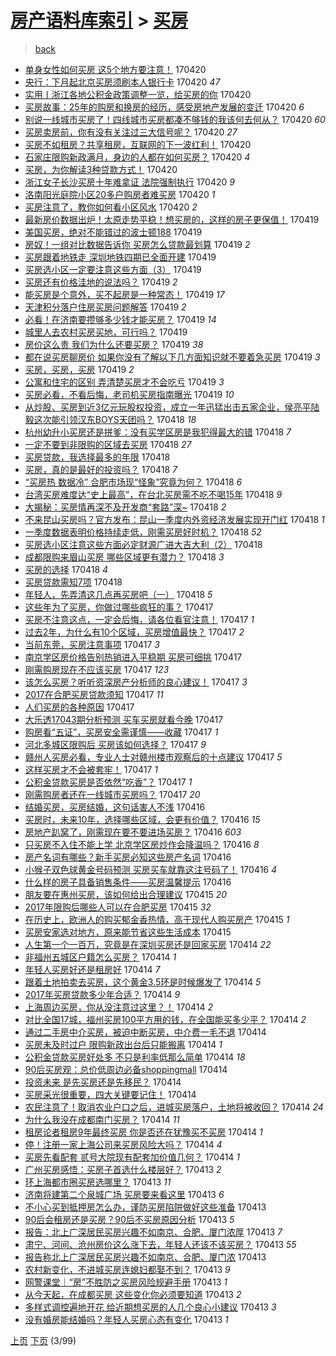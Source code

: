 [房产语料库索引](../../README.md)  > [买房](买房.md)
====
> [back](../README.md)

- [单身女性如何买房 这5个地方要注意！](http://jkwz.applinzi.com/ittc/6958723065704875012.html#%E5%8D%95%E8%BA%AB%E5%A5%B3%E6%80%A7%E5%A6%82%E4%BD%95%E4%B9%B0%E6%88%BF+%E8%BF%995%E4%B8%AA%E5%9C%B0%E6%96%B9%E8%A6%81%E6%B3%A8%E6%84%8F%EF%BC%81) 170420  
- [央行：下月起北京买房须刷本人银行卡](http://jkwz.applinzi.com/ittc/6958706608497492996.html#%E5%A4%AE%E8%A1%8C%EF%BC%9A%E4%B8%8B%E6%9C%88%E8%B5%B7%E5%8C%97%E4%BA%AC%E4%B9%B0%E6%88%BF%E9%A1%BB%E5%88%B7%E6%9C%AC%E4%BA%BA%E9%93%B6%E8%A1%8C%E5%8D%A1) 170420 *47* 
- [实用丨浙江各地公积金政策调整一览，给买房的你](http://jkwz.applinzi.com/ittc/6958693924276274181.html#%E5%AE%9E%E7%94%A8%E4%B8%A8%E6%B5%99%E6%B1%9F%E5%90%84%E5%9C%B0%E5%85%AC%E7%A7%AF%E9%87%91%E6%94%BF%E7%AD%96%E8%B0%83%E6%95%B4%E4%B8%80%E8%A7%88%EF%BC%8C%E7%BB%99%E4%B9%B0%E6%88%BF%E7%9A%84%E4%BD%A0) 170420  
- [买房故事：25年的购房和换房的经历，感受房地产发展的变迁](http://jkwz.applinzi.com/ittc/6958691223794615300.html#%E4%B9%B0%E6%88%BF%E6%95%85%E4%BA%8B%EF%BC%9A25%E5%B9%B4%E7%9A%84%E8%B4%AD%E6%88%BF%E5%92%8C%E6%8D%A2%E6%88%BF%E7%9A%84%E7%BB%8F%E5%8E%86%EF%BC%8C%E6%84%9F%E5%8F%97%E6%88%BF%E5%9C%B0%E4%BA%A7%E5%8F%91%E5%B1%95%E7%9A%84%E5%8F%98%E8%BF%81) 170420 *6* 
- [别说一线城市买房了！四线城市买房都凑不够钱的我该何去何从？](http://jkwz.applinzi.com/ittc/6958691173827871748.html#%E5%88%AB%E8%AF%B4%E4%B8%80%E7%BA%BF%E5%9F%8E%E5%B8%82%E4%B9%B0%E6%88%BF%E4%BA%86%EF%BC%81%E5%9B%9B%E7%BA%BF%E5%9F%8E%E5%B8%82%E4%B9%B0%E6%88%BF%E9%83%BD%E5%87%91%E4%B8%8D%E5%A4%9F%E9%92%B1%E7%9A%84%E6%88%91%E8%AF%A5%E4%BD%95%E5%8E%BB%E4%BD%95%E4%BB%8E%EF%BC%9F) 170420 *60* 
- [买房卖房前，你有没有关注过三大信号呢？](http://jkwz.applinzi.com/ittc/6958678858218865668.html#%E4%B9%B0%E6%88%BF%E5%8D%96%E6%88%BF%E5%89%8D%EF%BC%8C%E4%BD%A0%E6%9C%89%E6%B2%A1%E6%9C%89%E5%85%B3%E6%B3%A8%E8%BF%87%E4%B8%89%E5%A4%A7%E4%BF%A1%E5%8F%B7%E5%91%A2%EF%BC%9F) 170420 *27* 
- [买房不如租房？共享租房，互联网的下一波红利！](http://jkwz.applinzi.com/ittc/6958649442617000964.html#%E4%B9%B0%E6%88%BF%E4%B8%8D%E5%A6%82%E7%A7%9F%E6%88%BF%EF%BC%9F%E5%85%B1%E4%BA%AB%E7%A7%9F%E6%88%BF%EF%BC%8C%E4%BA%92%E8%81%94%E7%BD%91%E7%9A%84%E4%B8%8B%E4%B8%80%E6%B3%A2%E7%BA%A2%E5%88%A9%EF%BC%81) 170420  
- [石家庄限购新政满月，身边的人都在如何买房？](http://jkwz.applinzi.com/ittc/6958565469417112580.html#%E7%9F%B3%E5%AE%B6%E5%BA%84%E9%99%90%E8%B4%AD%E6%96%B0%E6%94%BF%E6%BB%A1%E6%9C%88%EF%BC%8C%E8%BA%AB%E8%BE%B9%E7%9A%84%E4%BA%BA%E9%83%BD%E5%9C%A8%E5%A6%82%E4%BD%95%E4%B9%B0%E6%88%BF%EF%BC%9F) 170420 *4* 
- [买房，为你解读3种贷款方式！](http://jkwz.applinzi.com/ittc/6958560682378265604.html#%E4%B9%B0%E6%88%BF%EF%BC%8C%E4%B8%BA%E4%BD%A0%E8%A7%A3%E8%AF%BB3%E7%A7%8D%E8%B4%B7%E6%AC%BE%E6%96%B9%E5%BC%8F%EF%BC%81) 170420  
- [浙江女子长沙买房十年难拿证 法院强制执行](http://jkwz.applinzi.com/ittc/6958536810237002757.html#%E6%B5%99%E6%B1%9F%E5%A5%B3%E5%AD%90%E9%95%BF%E6%B2%99%E4%B9%B0%E6%88%BF%E5%8D%81%E5%B9%B4%E9%9A%BE%E6%8B%BF%E8%AF%81+%E6%B3%95%E9%99%A2%E5%BC%BA%E5%88%B6%E6%89%A7%E8%A1%8C) 170420 *9* 
- [洛南阳光庭院小区20多户购房者难买房](http://jkwz.applinzi.com/ittc/6958444534680781829.html#%E6%B4%9B%E5%8D%97%E9%98%B3%E5%85%89%E5%BA%AD%E9%99%A2%E5%B0%8F%E5%8C%BA20%E5%A4%9A%E6%88%B7%E8%B4%AD%E6%88%BF%E8%80%85%E9%9A%BE%E4%B9%B0%E6%88%BF) 170420 *1* 
- [买房注意了，教你如何看小区风水](http://jkwz.applinzi.com/ittc/6958394422269051908.html#%E4%B9%B0%E6%88%BF%E6%B3%A8%E6%84%8F%E4%BA%86%EF%BC%8C%E6%95%99%E4%BD%A0%E5%A6%82%E4%BD%95%E7%9C%8B%E5%B0%8F%E5%8C%BA%E9%A3%8E%E6%B0%B4) 170420 *2* 
- [最新房价数据出炉！太原走势平稳！想买房的，这样的房子更保值！](http://jkwz.applinzi.com/ittc/6958363959873766404.html#%E6%9C%80%E6%96%B0%E6%88%BF%E4%BB%B7%E6%95%B0%E6%8D%AE%E5%87%BA%E7%82%89%EF%BC%81%E5%A4%AA%E5%8E%9F%E8%B5%B0%E5%8A%BF%E5%B9%B3%E7%A8%B3%EF%BC%81%E6%83%B3%E4%B9%B0%E6%88%BF%E7%9A%84%EF%BC%8C%E8%BF%99%E6%A0%B7%E7%9A%84%E6%88%BF%E5%AD%90%E6%9B%B4%E4%BF%9D%E5%80%BC%EF%BC%81) 170419  
- [美国买房，绝对不能错过的波士顿188](http://jkwz.applinzi.com/ittc/6958310285667468292.html#%E7%BE%8E%E5%9B%BD%E4%B9%B0%E6%88%BF%EF%BC%8C%E7%BB%9D%E5%AF%B9%E4%B8%8D%E8%83%BD%E9%94%99%E8%BF%87%E7%9A%84%E6%B3%A2%E5%A3%AB%E9%A1%BF188) 170419  
- [房奴！一组对比数据告诉你 买房怎么贷款最划算](http://jkwz.applinzi.com/ittc/6958267294856774660.html#%E6%88%BF%E5%A5%B4%EF%BC%81%E4%B8%80%E7%BB%84%E5%AF%B9%E6%AF%94%E6%95%B0%E6%8D%AE%E5%91%8A%E8%AF%89%E4%BD%A0+%E4%B9%B0%E6%88%BF%E6%80%8E%E4%B9%88%E8%B4%B7%E6%AC%BE%E6%9C%80%E5%88%92%E7%AE%97) 170419 *2* 
- [买房跟着地铁走 深圳地铁四期已全面开建](http://jkwz.applinzi.com/ittc/6958305585220027397.html#%E4%B9%B0%E6%88%BF%E8%B7%9F%E7%9D%80%E5%9C%B0%E9%93%81%E8%B5%B0+%E6%B7%B1%E5%9C%B3%E5%9C%B0%E9%93%81%E5%9B%9B%E6%9C%9F%E5%B7%B2%E5%85%A8%E9%9D%A2%E5%BC%80%E5%BB%BA) 170419  
- [买房选小区一定要注意这些方面（3）](http://jkwz.applinzi.com/ittc/6958299202542109700.html#%E4%B9%B0%E6%88%BF%E9%80%89%E5%B0%8F%E5%8C%BA%E4%B8%80%E5%AE%9A%E8%A6%81%E6%B3%A8%E6%84%8F%E8%BF%99%E4%BA%9B%E6%96%B9%E9%9D%A2%EF%BC%883%EF%BC%89) 170419  
- [买房还有价格洼地的说法吗？](http://jkwz.applinzi.com/ittc/6958272148069172229.html#%E4%B9%B0%E6%88%BF%E8%BF%98%E6%9C%89%E4%BB%B7%E6%A0%BC%E6%B4%BC%E5%9C%B0%E7%9A%84%E8%AF%B4%E6%B3%95%E5%90%97%EF%BC%9F) 170419 *2* 
- [能买房是个意外，买不起房是一种常态！](http://jkwz.applinzi.com/ittc/6958266793469674501.html#%E8%83%BD%E4%B9%B0%E6%88%BF%E6%98%AF%E4%B8%AA%E6%84%8F%E5%A4%96%EF%BC%8C%E4%B9%B0%E4%B8%8D%E8%B5%B7%E6%88%BF%E6%98%AF%E4%B8%80%E7%A7%8D%E5%B8%B8%E6%80%81%EF%BC%81) 170419 *17* 
- [天津积分落户住房买房问题解答](http://jkwz.applinzi.com/ittc/6958264570488554500.html#%E5%A4%A9%E6%B4%A5%E7%A7%AF%E5%88%86%E8%90%BD%E6%88%B7%E4%BD%8F%E6%88%BF%E4%B9%B0%E6%88%BF%E9%97%AE%E9%A2%98%E8%A7%A3%E7%AD%94) 170419 *2* 
- [必看！在济南要攒够多少钱才能买房？](http://jkwz.applinzi.com/ittc/6958263681484850180.html#%E5%BF%85%E7%9C%8B%EF%BC%81%E5%9C%A8%E6%B5%8E%E5%8D%97%E8%A6%81%E6%94%92%E5%A4%9F%E5%A4%9A%E5%B0%91%E9%92%B1%E6%89%8D%E8%83%BD%E4%B9%B0%E6%88%BF%EF%BC%9F) 170419 *14* 
- [城里人去农村买房买地，可行吗？](http://jkwz.applinzi.com/ittc/6958228744635417605.html#%E5%9F%8E%E9%87%8C%E4%BA%BA%E5%8E%BB%E5%86%9C%E6%9D%91%E4%B9%B0%E6%88%BF%E4%B9%B0%E5%9C%B0%EF%BC%8C%E5%8F%AF%E8%A1%8C%E5%90%97%EF%BC%9F) 170419  
- [房价这么贵 我们为什么还要买房？](http://jkwz.applinzi.com/ittc/6958215486213981189.html#%E6%88%BF%E4%BB%B7%E8%BF%99%E4%B9%88%E8%B4%B5+%E6%88%91%E4%BB%AC%E4%B8%BA%E4%BB%80%E4%B9%88%E8%BF%98%E8%A6%81%E4%B9%B0%E6%88%BF%EF%BC%9F) 170419 *38* 
- [都在说买房聊房价 如果你没有了解以下几方面知识就不要着急买房](http://jkwz.applinzi.com/ittc/6958209953927005188.html#%E9%83%BD%E5%9C%A8%E8%AF%B4%E4%B9%B0%E6%88%BF%E8%81%8A%E6%88%BF%E4%BB%B7+%E5%A6%82%E6%9E%9C%E4%BD%A0%E6%B2%A1%E6%9C%89%E4%BA%86%E8%A7%A3%E4%BB%A5%E4%B8%8B%E5%87%A0%E6%96%B9%E9%9D%A2%E7%9F%A5%E8%AF%86%E5%B0%B1%E4%B8%8D%E8%A6%81%E7%9D%80%E6%80%A5%E4%B9%B0%E6%88%BF) 170419 *3* 
- [买房，买房，买房](http://jkwz.applinzi.com/ittc/6958199112976581636.html#%E4%B9%B0%E6%88%BF%EF%BC%8C%E4%B9%B0%E6%88%BF%EF%BC%8C%E4%B9%B0%E6%88%BF) 170419 *2* 
- [公寓和住宅的区别 弄清楚买房才不会吃亏](http://jkwz.applinzi.com/ittc/6958159723898602501.html#%E5%85%AC%E5%AF%93%E5%92%8C%E4%BD%8F%E5%AE%85%E7%9A%84%E5%8C%BA%E5%88%AB+%E5%BC%84%E6%B8%85%E6%A5%9A%E4%B9%B0%E6%88%BF%E6%89%8D%E4%B8%8D%E4%BC%9A%E5%90%83%E4%BA%8F) 170419 *3* 
- [买房必看，不看后悔，老司机买房指南曝光](http://jkwz.applinzi.com/ittc/6957948680366720004.html#%E4%B9%B0%E6%88%BF%E5%BF%85%E7%9C%8B%EF%BC%8C%E4%B8%8D%E7%9C%8B%E5%90%8E%E6%82%94%EF%BC%8C%E8%80%81%E5%8F%B8%E6%9C%BA%E4%B9%B0%E6%88%BF%E6%8C%87%E5%8D%97%E6%9B%9D%E5%85%89) 170419 *10* 
- [从炒股、买房到近3亿元玩股权投资，成立一年迅猛出击五家企业，侯亮平陆毅这次能引领汉东BOYS天团吗？](http://jkwz.applinzi.com/ittc/6958004617337111556.html#%E4%BB%8E%E7%82%92%E8%82%A1%E3%80%81%E4%B9%B0%E6%88%BF%E5%88%B0%E8%BF%913%E4%BA%BF%E5%85%83%E7%8E%A9%E8%82%A1%E6%9D%83%E6%8A%95%E8%B5%84%EF%BC%8C%E6%88%90%E7%AB%8B%E4%B8%80%E5%B9%B4%E8%BF%85%E7%8C%9B%E5%87%BA%E5%87%BB%E4%BA%94%E5%AE%B6%E4%BC%81%E4%B8%9A%EF%BC%8C%E4%BE%AF%E4%BA%AE%E5%B9%B3%E9%99%86%E6%AF%85%E8%BF%99%E6%AC%A1%E8%83%BD%E5%BC%95%E9%A2%86%E6%B1%89%E4%B8%9CBOYS%E5%A4%A9%E5%9B%A2%E5%90%97%EF%BC%9F) 170418 *18* 
- [杭州幼升小买房还是拼爹：没有买学区房是我犯得最大的错](http://jkwz.applinzi.com/ittc/6957984621324141573.html#%E6%9D%AD%E5%B7%9E%E5%B9%BC%E5%8D%87%E5%B0%8F%E4%B9%B0%E6%88%BF%E8%BF%98%E6%98%AF%E6%8B%BC%E7%88%B9%EF%BC%9A%E6%B2%A1%E6%9C%89%E4%B9%B0%E5%AD%A6%E5%8C%BA%E6%88%BF%E6%98%AF%E6%88%91%E7%8A%AF%E5%BE%97%E6%9C%80%E5%A4%A7%E7%9A%84%E9%94%99) 170418 *7* 
- [一定不要到非限购的区域去买房](http://jkwz.applinzi.com/ittc/6957984029432349700.html#%E4%B8%80%E5%AE%9A%E4%B8%8D%E8%A6%81%E5%88%B0%E9%9D%9E%E9%99%90%E8%B4%AD%E7%9A%84%E5%8C%BA%E5%9F%9F%E5%8E%BB%E4%B9%B0%E6%88%BF) 170418 *27* 
- [买房贷款，我选择最多的年限](http://jkwz.applinzi.com/ittc/6957980768801391621.html#%E4%B9%B0%E6%88%BF%E8%B4%B7%E6%AC%BE%EF%BC%8C%E6%88%91%E9%80%89%E6%8B%A9%E6%9C%80%E5%A4%9A%E7%9A%84%E5%B9%B4%E9%99%90) 170418  
- [买房，真的是最好的投资吗？](http://jkwz.applinzi.com/ittc/6957916589402883077.html#%E4%B9%B0%E6%88%BF%EF%BC%8C%E7%9C%9F%E7%9A%84%E6%98%AF%E6%9C%80%E5%A5%BD%E7%9A%84%E6%8A%95%E8%B5%84%E5%90%97%EF%BC%9F) 170418 *7* 
- [“买房热 数据冷” 合肥市场现“怪象”究竟为何？](http://jkwz.applinzi.com/ittc/6957559099192509445.html#%E2%80%9C%E4%B9%B0%E6%88%BF%E7%83%AD+%E6%95%B0%E6%8D%AE%E5%86%B7%E2%80%9D+%E5%90%88%E8%82%A5%E5%B8%82%E5%9C%BA%E7%8E%B0%E2%80%9C%E6%80%AA%E8%B1%A1%E2%80%9D%E7%A9%B6%E7%AB%9F%E4%B8%BA%E4%BD%95%EF%BC%9F) 170418 *6* 
- [台湾买房难度达“史上最高”，在台北买房需不吃不喝15年](http://jkwz.applinzi.com/ittc/6957892090326418437.html#%E5%8F%B0%E6%B9%BE%E4%B9%B0%E6%88%BF%E9%9A%BE%E5%BA%A6%E8%BE%BE%E2%80%9C%E5%8F%B2%E4%B8%8A%E6%9C%80%E9%AB%98%E2%80%9D%EF%BC%8C%E5%9C%A8%E5%8F%B0%E5%8C%97%E4%B9%B0%E6%88%BF%E9%9C%80%E4%B8%8D%E5%90%83%E4%B8%8D%E5%96%9D15%E5%B9%B4) 170418 *9* 
- [大揭秘：买房情再深不及开发商“套路”深~](http://jkwz.applinzi.com/ittc/6957887978721510404.html#%E5%A4%A7%E6%8F%AD%E7%A7%98%EF%BC%9A%E4%B9%B0%E6%88%BF%E6%83%85%E5%86%8D%E6%B7%B1%E4%B8%8D%E5%8F%8A%E5%BC%80%E5%8F%91%E5%95%86%E2%80%9C%E5%A5%97%E8%B7%AF%E2%80%9D%E6%B7%B1%7E) 170418 *2* 
- [不来昆山买房吗？官方发布：昆山一季度内外资经济发展实现开门红](http://jkwz.applinzi.com/ittc/6957883336834941957.html#%E4%B8%8D%E6%9D%A5%E6%98%86%E5%B1%B1%E4%B9%B0%E6%88%BF%E5%90%97%EF%BC%9F%E5%AE%98%E6%96%B9%E5%8F%91%E5%B8%83%EF%BC%9A%E6%98%86%E5%B1%B1%E4%B8%80%E5%AD%A3%E5%BA%A6%E5%86%85%E5%A4%96%E8%B5%84%E7%BB%8F%E6%B5%8E%E5%8F%91%E5%B1%95%E5%AE%9E%E7%8E%B0%E5%BC%80%E9%97%A8%E7%BA%A2) 170418 *1* 
- [一季度数据表明价格持续走低，刚需买房好时机？](http://jkwz.applinzi.com/ittc/6957877549723026437.html#%E4%B8%80%E5%AD%A3%E5%BA%A6%E6%95%B0%E6%8D%AE%E8%A1%A8%E6%98%8E%E4%BB%B7%E6%A0%BC%E6%8C%81%E7%BB%AD%E8%B5%B0%E4%BD%8E%EF%BC%8C%E5%88%9A%E9%9C%80%E4%B9%B0%E6%88%BF%E5%A5%BD%E6%97%B6%E6%9C%BA%EF%BC%9F) 170418 *52* 
- [买房选小区注意这些方面必定财源广进大吉大利（2）](http://jkwz.applinzi.com/ittc/6957874497121158149.html#%E4%B9%B0%E6%88%BF%E9%80%89%E5%B0%8F%E5%8C%BA%E6%B3%A8%E6%84%8F%E8%BF%99%E4%BA%9B%E6%96%B9%E9%9D%A2%E5%BF%85%E5%AE%9A%E8%B4%A2%E6%BA%90%E5%B9%BF%E8%BF%9B%E5%A4%A7%E5%90%89%E5%A4%A7%E5%88%A9%EF%BC%882%EF%BC%89) 170418  
- [成都限购来眉山买房 哪些区域更有潜力？](http://jkwz.applinzi.com/ittc/6957851748621353988.html#%E6%88%90%E9%83%BD%E9%99%90%E8%B4%AD%E6%9D%A5%E7%9C%89%E5%B1%B1%E4%B9%B0%E6%88%BF+%E5%93%AA%E4%BA%9B%E5%8C%BA%E5%9F%9F%E6%9B%B4%E6%9C%89%E6%BD%9C%E5%8A%9B%EF%BC%9F) 170418 *3* 
- [买房的选择](http://jkwz.applinzi.com/ittc/6957829910260352004.html#%E4%B9%B0%E6%88%BF%E7%9A%84%E9%80%89%E6%8B%A9) 170418 *4* 
- [买房贷款需知7项](http://jkwz.applinzi.com/ittc/6957803252694385669.html#%E4%B9%B0%E6%88%BF%E8%B4%B7%E6%AC%BE%E9%9C%80%E7%9F%A57%E9%A1%B9) 170418  
- [年轻人，先弄清这几点再买房吧（一）](http://jkwz.applinzi.com/ittc/6957792010923672581.html#%E5%B9%B4%E8%BD%BB%E4%BA%BA%EF%BC%8C%E5%85%88%E5%BC%84%E6%B8%85%E8%BF%99%E5%87%A0%E7%82%B9%E5%86%8D%E4%B9%B0%E6%88%BF%E5%90%A7%EF%BC%88%E4%B8%80%EF%BC%89) 170418 *5* 
- [这些年为了买房，你做过哪些疯狂的事？](http://jkwz.applinzi.com/ittc/6957641612250317829.html#%E8%BF%99%E4%BA%9B%E5%B9%B4%E4%B8%BA%E4%BA%86%E4%B9%B0%E6%88%BF%EF%BC%8C%E4%BD%A0%E5%81%9A%E8%BF%87%E5%93%AA%E4%BA%9B%E7%96%AF%E7%8B%82%E7%9A%84%E4%BA%8B%EF%BC%9F) 170417  
- [买房不注意这点，一定会后悔，请各位看官注意！](http://jkwz.applinzi.com/ittc/6957551262424892420.html#%E4%B9%B0%E6%88%BF%E4%B8%8D%E6%B3%A8%E6%84%8F%E8%BF%99%E7%82%B9%EF%BC%8C%E4%B8%80%E5%AE%9A%E4%BC%9A%E5%90%8E%E6%82%94%EF%BC%8C%E8%AF%B7%E5%90%84%E4%BD%8D%E7%9C%8B%E5%AE%98%E6%B3%A8%E6%84%8F%EF%BC%81) 170417 *1* 
- [过去2年，为什么有10个区域，买房增值最快？](http://jkwz.applinzi.com/ittc/6957558309950325764.html#%E8%BF%87%E5%8E%BB2%E5%B9%B4%EF%BC%8C%E4%B8%BA%E4%BB%80%E4%B9%88%E6%9C%8910%E4%B8%AA%E5%8C%BA%E5%9F%9F%EF%BC%8C%E4%B9%B0%E6%88%BF%E5%A2%9E%E5%80%BC%E6%9C%80%E5%BF%AB%EF%BC%9F) 170417 *2* 
- [当前东莞，买房注意事项](http://jkwz.applinzi.com/ittc/6957556752814965765.html#%E5%BD%93%E5%89%8D%E4%B8%9C%E8%8E%9E%EF%BC%8C%E4%B9%B0%E6%88%BF%E6%B3%A8%E6%84%8F%E4%BA%8B%E9%A1%B9) 170417 *3* 
- [南京学区房价格告别热销进入平稳期 买房可细挑](http://jkwz.applinzi.com/ittc/6957548443672249349.html#%E5%8D%97%E4%BA%AC%E5%AD%A6%E5%8C%BA%E6%88%BF%E4%BB%B7%E6%A0%BC%E5%91%8A%E5%88%AB%E7%83%AD%E9%94%80%E8%BF%9B%E5%85%A5%E5%B9%B3%E7%A8%B3%E6%9C%9F+%E4%B9%B0%E6%88%BF%E5%8F%AF%E7%BB%86%E6%8C%91) 170417  
- [刚需购房现在不应该买房](http://jkwz.applinzi.com/ittc/6957544031201526788.html#%E5%88%9A%E9%9C%80%E8%B4%AD%E6%88%BF%E7%8E%B0%E5%9C%A8%E4%B8%8D%E5%BA%94%E8%AF%A5%E4%B9%B0%E6%88%BF) 170417 *123* 
- [该怎么买房？听听资深房产分析师的良心建议！](http://jkwz.applinzi.com/ittc/6957518844326315013.html#%E8%AF%A5%E6%80%8E%E4%B9%88%E4%B9%B0%E6%88%BF%EF%BC%9F%E5%90%AC%E5%90%AC%E8%B5%84%E6%B7%B1%E6%88%BF%E4%BA%A7%E5%88%86%E6%9E%90%E5%B8%88%E7%9A%84%E8%89%AF%E5%BF%83%E5%BB%BA%E8%AE%AE%EF%BC%81) 170417 *3* 
- [2017在合肥买房贷款须知](http://jkwz.applinzi.com/ittc/6957512193422656517.html#2017%E5%9C%A8%E5%90%88%E8%82%A5%E4%B9%B0%E6%88%BF%E8%B4%B7%E6%AC%BE%E9%A1%BB%E7%9F%A5) 170417 *11* 
- [人们买房的各种原因](http://jkwz.applinzi.com/ittc/6957496687219180548.html#%E4%BA%BA%E4%BB%AC%E4%B9%B0%E6%88%BF%E7%9A%84%E5%90%84%E7%A7%8D%E5%8E%9F%E5%9B%A0) 170417  
- [大乐透17043期分析预测 买车买房就看今晚](http://jkwz.applinzi.com/ittc/6957493306509493253.html#%E5%A4%A7%E4%B9%90%E9%80%8F17043%E6%9C%9F%E5%88%86%E6%9E%90%E9%A2%84%E6%B5%8B+%E4%B9%B0%E8%BD%A6%E4%B9%B0%E6%88%BF%E5%B0%B1%E7%9C%8B%E4%BB%8A%E6%99%9A) 170417  
- [购房看“五证”，买房安全需谨慎——收藏](http://jkwz.applinzi.com/ittc/6957461893458428933.html#%E8%B4%AD%E6%88%BF%E7%9C%8B%E2%80%9C%E4%BA%94%E8%AF%81%E2%80%9D%EF%BC%8C%E4%B9%B0%E6%88%BF%E5%AE%89%E5%85%A8%E9%9C%80%E8%B0%A8%E6%85%8E%E2%80%94%E2%80%94%E6%94%B6%E8%97%8F) 170417 *1* 
- [河北多城区限购后 买房该如何选择？](http://jkwz.applinzi.com/ittc/6957447099078673413.html#%E6%B2%B3%E5%8C%97%E5%A4%9A%E5%9F%8E%E5%8C%BA%E9%99%90%E8%B4%AD%E5%90%8E+%E4%B9%B0%E6%88%BF%E8%AF%A5%E5%A6%82%E4%BD%95%E9%80%89%E6%8B%A9%EF%BC%9F) 170417 *9* 
- [赣州人买房必看，专业人士对赣州楼市观察后的十点建议](http://jkwz.applinzi.com/ittc/6957438980575462405.html#%E8%B5%A3%E5%B7%9E%E4%BA%BA%E4%B9%B0%E6%88%BF%E5%BF%85%E7%9C%8B%EF%BC%8C%E4%B8%93%E4%B8%9A%E4%BA%BA%E5%A3%AB%E5%AF%B9%E8%B5%A3%E5%B7%9E%E6%A5%BC%E5%B8%82%E8%A7%82%E5%AF%9F%E5%90%8E%E7%9A%84%E5%8D%81%E7%82%B9%E5%BB%BA%E8%AE%AE) 170417 *5* 
- [这样买房才不会被套牢！](http://jkwz.applinzi.com/ittc/6957214571579311109.html#%E8%BF%99%E6%A0%B7%E4%B9%B0%E6%88%BF%E6%89%8D%E4%B8%8D%E4%BC%9A%E8%A2%AB%E5%A5%97%E7%89%A2%EF%BC%81) 170417 *1* 
- [公积金贷款买房是否依然“吃香”？](http://jkwz.applinzi.com/ittc/6957330886335923204.html#%E5%85%AC%E7%A7%AF%E9%87%91%E8%B4%B7%E6%AC%BE%E4%B9%B0%E6%88%BF%E6%98%AF%E5%90%A6%E4%BE%9D%E7%84%B6%E2%80%9C%E5%90%83%E9%A6%99%E2%80%9D%EF%BC%9F) 170417 *1* 
- [刚需购房者还在一线城市买房吗？](http://jkwz.applinzi.com/ittc/6957302977705542661.html#%E5%88%9A%E9%9C%80%E8%B4%AD%E6%88%BF%E8%80%85%E8%BF%98%E5%9C%A8%E4%B8%80%E7%BA%BF%E5%9F%8E%E5%B8%82%E4%B9%B0%E6%88%BF%E5%90%97%EF%BC%9F) 170417 *20* 
- [结婚买房，买房结婚，这句话害人不浅](http://jkwz.applinzi.com/ittc/6957238905190482949.html#%E7%BB%93%E5%A9%9A%E4%B9%B0%E6%88%BF%EF%BC%8C%E4%B9%B0%E6%88%BF%E7%BB%93%E5%A9%9A%EF%BC%8C%E8%BF%99%E5%8F%A5%E8%AF%9D%E5%AE%B3%E4%BA%BA%E4%B8%8D%E6%B5%85) 170416  
- [买房时，未来10年，选择哪些区域，会更有价值？](http://jkwz.applinzi.com/ittc/6957227767329473541.html#%E4%B9%B0%E6%88%BF%E6%97%B6%EF%BC%8C%E6%9C%AA%E6%9D%A510%E5%B9%B4%EF%BC%8C%E9%80%89%E6%8B%A9%E5%93%AA%E4%BA%9B%E5%8C%BA%E5%9F%9F%EF%BC%8C%E4%BC%9A%E6%9B%B4%E6%9C%89%E4%BB%B7%E5%80%BC%EF%BC%9F) 170416 *15* 
- [房地产趴窝了，刚需现在要不要进场买房？](http://jkwz.applinzi.com/ittc/6957223161828475909.html#%E6%88%BF%E5%9C%B0%E4%BA%A7%E8%B6%B4%E7%AA%9D%E4%BA%86%EF%BC%8C%E5%88%9A%E9%9C%80%E7%8E%B0%E5%9C%A8%E8%A6%81%E4%B8%8D%E8%A6%81%E8%BF%9B%E5%9C%BA%E4%B9%B0%E6%88%BF%EF%BC%9F) 170416 *603* 
- [只买房不入住不能上学 北京学区房炒作会降温吗？](http://jkwz.applinzi.com/ittc/6957150937817809924.html#%E5%8F%AA%E4%B9%B0%E6%88%BF%E4%B8%8D%E5%85%A5%E4%BD%8F%E4%B8%8D%E8%83%BD%E4%B8%8A%E5%AD%A6+%E5%8C%97%E4%BA%AC%E5%AD%A6%E5%8C%BA%E6%88%BF%E7%82%92%E4%BD%9C%E4%BC%9A%E9%99%8D%E6%B8%A9%E5%90%97%EF%BC%9F) 170416 *8* 
- [房产名词有哪些？新手买房必知这些房产名词](http://jkwz.applinzi.com/ittc/6957109376610468868.html#%E6%88%BF%E4%BA%A7%E5%90%8D%E8%AF%8D%E6%9C%89%E5%93%AA%E4%BA%9B%EF%BC%9F%E6%96%B0%E6%89%8B%E4%B9%B0%E6%88%BF%E5%BF%85%E7%9F%A5%E8%BF%99%E4%BA%9B%E6%88%BF%E4%BA%A7%E5%90%8D%E8%AF%8D) 170416  
- [小猴子双色球黄金号码预测 买房买车就靠这注号码了！](http://jkwz.applinzi.com/ittc/6956715687769801733.html#%E5%B0%8F%E7%8C%B4%E5%AD%90%E5%8F%8C%E8%89%B2%E7%90%83%E9%BB%84%E9%87%91%E5%8F%B7%E7%A0%81%E9%A2%84%E6%B5%8B+%E4%B9%B0%E6%88%BF%E4%B9%B0%E8%BD%A6%E5%B0%B1%E9%9D%A0%E8%BF%99%E6%B3%A8%E5%8F%B7%E7%A0%81%E4%BA%86%EF%BC%81) 170416 *4* 
- [什么样的房子具备销售条件——买房温馨提示](http://jkwz.applinzi.com/ittc/6957058196828062724.html#%E4%BB%80%E4%B9%88%E6%A0%B7%E7%9A%84%E6%88%BF%E5%AD%90%E5%85%B7%E5%A4%87%E9%94%80%E5%94%AE%E6%9D%A1%E4%BB%B6%E2%80%94%E2%80%94%E4%B9%B0%E6%88%BF%E6%B8%A9%E9%A6%A8%E6%8F%90%E7%A4%BA) 170416  
- [朋友要在惠州买房，该如何给出合理建议](http://jkwz.applinzi.com/ittc/6956863172647584772.html#%E6%9C%8B%E5%8F%8B%E8%A6%81%E5%9C%A8%E6%83%A0%E5%B7%9E%E4%B9%B0%E6%88%BF%EF%BC%8C%E8%AF%A5%E5%A6%82%E4%BD%95%E7%BB%99%E5%87%BA%E5%90%88%E7%90%86%E5%BB%BA%E8%AE%AE) 170415 *20* 
- [2017年限购后哪些人可以在合肥买房](http://jkwz.applinzi.com/ittc/6956770007861167108.html#2017%E5%B9%B4%E9%99%90%E8%B4%AD%E5%90%8E%E5%93%AA%E4%BA%9B%E4%BA%BA%E5%8F%AF%E4%BB%A5%E5%9C%A8%E5%90%88%E8%82%A5%E4%B9%B0%E6%88%BF) 170415 *32* 
- [在历史上，欧洲人的购买郁金香热情，高于现代人购买房产](http://jkwz.applinzi.com/ittc/6956727196440855557.html#%E5%9C%A8%E5%8E%86%E5%8F%B2%E4%B8%8A%EF%BC%8C%E6%AC%A7%E6%B4%B2%E4%BA%BA%E7%9A%84%E8%B4%AD%E4%B9%B0%E9%83%81%E9%87%91%E9%A6%99%E7%83%AD%E6%83%85%EF%BC%8C%E9%AB%98%E4%BA%8E%E7%8E%B0%E4%BB%A3%E4%BA%BA%E8%B4%AD%E4%B9%B0%E6%88%BF%E4%BA%A7) 170415 *1* 
- [买房安家选对地方，原来能节省这些生活成本](http://jkwz.applinzi.com/ittc/6956705347292103685.html#%E4%B9%B0%E6%88%BF%E5%AE%89%E5%AE%B6%E9%80%89%E5%AF%B9%E5%9C%B0%E6%96%B9%EF%BC%8C%E5%8E%9F%E6%9D%A5%E8%83%BD%E8%8A%82%E7%9C%81%E8%BF%99%E4%BA%9B%E7%94%9F%E6%B4%BB%E6%88%90%E6%9C%AC) 170415  
- [人生第一个一百万，究竟是在深圳买房还是回家买房](http://jkwz.applinzi.com/ittc/6956498312961197060.html#%E4%BA%BA%E7%94%9F%E7%AC%AC%E4%B8%80%E4%B8%AA%E4%B8%80%E7%99%BE%E4%B8%87%EF%BC%8C%E7%A9%B6%E7%AB%9F%E6%98%AF%E5%9C%A8%E6%B7%B1%E5%9C%B3%E4%B9%B0%E6%88%BF%E8%BF%98%E6%98%AF%E5%9B%9E%E5%AE%B6%E4%B9%B0%E6%88%BF) 170414 *22* 
- [非福州五城区户籍怎么买房？](http://jkwz.applinzi.com/ittc/6956481743849784325.html#%E9%9D%9E%E7%A6%8F%E5%B7%9E%E4%BA%94%E5%9F%8E%E5%8C%BA%E6%88%B7%E7%B1%8D%E6%80%8E%E4%B9%88%E4%B9%B0%E6%88%BF%EF%BC%9F) 170414 *1* 
- [年轻人买房好还是租房好](http://jkwz.applinzi.com/ittc/6956480737065829381.html#%E5%B9%B4%E8%BD%BB%E4%BA%BA%E4%B9%B0%E6%88%BF%E5%A5%BD%E8%BF%98%E6%98%AF%E7%A7%9F%E6%88%BF%E5%A5%BD) 170414 *7* 
- [跟着土地拍卖去买房，这个黄金3.5环是时候爆发了](http://jkwz.applinzi.com/ittc/6956470126055523332.html#%E8%B7%9F%E7%9D%80%E5%9C%9F%E5%9C%B0%E6%8B%8D%E5%8D%96%E5%8E%BB%E4%B9%B0%E6%88%BF%EF%BC%8C%E8%BF%99%E4%B8%AA%E9%BB%84%E9%87%913.5%E7%8E%AF%E6%98%AF%E6%97%B6%E5%80%99%E7%88%86%E5%8F%91%E4%BA%86) 170414 *5* 
- [2017年买房贷款多少年合适？](http://jkwz.applinzi.com/ittc/6956452376620827652.html#2017%E5%B9%B4%E4%B9%B0%E6%88%BF%E8%B4%B7%E6%AC%BE%E5%A4%9A%E5%B0%91%E5%B9%B4%E5%90%88%E9%80%82%EF%BC%9F) 170414 *9* 
- [上海周边买房，你从没注意过这里？！](http://jkwz.applinzi.com/ittc/6956424369315251205.html#%E4%B8%8A%E6%B5%B7%E5%91%A8%E8%BE%B9%E4%B9%B0%E6%88%BF%EF%BC%8C%E4%BD%A0%E4%BB%8E%E6%B2%A1%E6%B3%A8%E6%84%8F%E8%BF%87%E8%BF%99%E9%87%8C%EF%BC%9F%EF%BC%81) 170414 *2* 
- [对比全国17城，福州买房100平方用的钱，在全国能买多少平？](http://jkwz.applinzi.com/ittc/6956420864177341445.html#%E5%AF%B9%E6%AF%94%E5%85%A8%E5%9B%BD17%E5%9F%8E%EF%BC%8C%E7%A6%8F%E5%B7%9E%E4%B9%B0%E6%88%BF100%E5%B9%B3%E6%96%B9%E7%94%A8%E7%9A%84%E9%92%B1%EF%BC%8C%E5%9C%A8%E5%85%A8%E5%9B%BD%E8%83%BD%E4%B9%B0%E5%A4%9A%E5%B0%91%E5%B9%B3%EF%BC%9F) 170414 *2* 
- [通过二手房中介买房，被迫中断买房，中介费一毛不退](http://jkwz.applinzi.com/ittc/6956420017519330309.html#%E9%80%9A%E8%BF%87%E4%BA%8C%E6%89%8B%E6%88%BF%E4%B8%AD%E4%BB%8B%E4%B9%B0%E6%88%BF%EF%BC%8C%E8%A2%AB%E8%BF%AB%E4%B8%AD%E6%96%AD%E4%B9%B0%E6%88%BF%EF%BC%8C%E4%B8%AD%E4%BB%8B%E8%B4%B9%E4%B8%80%E6%AF%9B%E4%B8%8D%E9%80%80) 170414  
- [买房未及时过户 限购新政出台后只能搬离](http://jkwz.applinzi.com/ittc/6956419586403599365.html#%E4%B9%B0%E6%88%BF%E6%9C%AA%E5%8F%8A%E6%97%B6%E8%BF%87%E6%88%B7+%E9%99%90%E8%B4%AD%E6%96%B0%E6%94%BF%E5%87%BA%E5%8F%B0%E5%90%8E%E5%8F%AA%E8%83%BD%E6%90%AC%E7%A6%BB) 170414 *1* 
- [公积金贷款买房好处多 不只是利率低那么简单](http://jkwz.applinzi.com/ittc/6956416036470522884.html#%E5%85%AC%E7%A7%AF%E9%87%91%E8%B4%B7%E6%AC%BE%E4%B9%B0%E6%88%BF%E5%A5%BD%E5%A4%84%E5%A4%9A+%E4%B8%8D%E5%8F%AA%E6%98%AF%E5%88%A9%E7%8E%87%E4%BD%8E%E9%82%A3%E4%B9%88%E7%AE%80%E5%8D%95) 170414 *18* 
- [90后买房观：总价低周边必备shoppingmall](http://jkwz.applinzi.com/ittc/6956412818269144069.html#90%E5%90%8E%E4%B9%B0%E6%88%BF%E8%A7%82%EF%BC%9A%E6%80%BB%E4%BB%B7%E4%BD%8E%E5%91%A8%E8%BE%B9%E5%BF%85%E5%A4%87shoppingmall) 170414  
- [投资未来 是先买房还是先移民？](http://jkwz.applinzi.com/ittc/6956409107148964868.html#%E6%8A%95%E8%B5%84%E6%9C%AA%E6%9D%A5+%E6%98%AF%E5%85%88%E4%B9%B0%E6%88%BF%E8%BF%98%E6%98%AF%E5%85%88%E7%A7%BB%E6%B0%91%EF%BC%9F) 170414  
- [买房采光很重要，四大关键要记住！](http://jkwz.applinzi.com/ittc/6956389647772025860.html#%E4%B9%B0%E6%88%BF%E9%87%87%E5%85%89%E5%BE%88%E9%87%8D%E8%A6%81%EF%BC%8C%E5%9B%9B%E5%A4%A7%E5%85%B3%E9%94%AE%E8%A6%81%E8%AE%B0%E4%BD%8F%EF%BC%81) 170414  
- [农民注意了！取消农业户口之后，进城买房落户，土地将被收回？](http://jkwz.applinzi.com/ittc/6956372710056788997.html#%E5%86%9C%E6%B0%91%E6%B3%A8%E6%84%8F%E4%BA%86%EF%BC%81%E5%8F%96%E6%B6%88%E5%86%9C%E4%B8%9A%E6%88%B7%E5%8F%A3%E4%B9%8B%E5%90%8E%EF%BC%8C%E8%BF%9B%E5%9F%8E%E4%B9%B0%E6%88%BF%E8%90%BD%E6%88%B7%EF%BC%8C%E5%9C%9F%E5%9C%B0%E5%B0%86%E8%A2%AB%E6%94%B6%E5%9B%9E%EF%BC%9F) 170414 *24* 
- [为什么我没在成都南门买房？](http://jkwz.applinzi.com/ittc/6956358831775941636.html#%E4%B8%BA%E4%BB%80%E4%B9%88%E6%88%91%E6%B2%A1%E5%9C%A8%E6%88%90%E9%83%BD%E5%8D%97%E9%97%A8%E4%B9%B0%E6%88%BF%EF%BC%9F) 170414 *11* 
- [租房论者租房9年最终买房 你是否还在犹豫买不买房](http://jkwz.applinzi.com/ittc/6956328517116625924.html#%E7%A7%9F%E6%88%BF%E8%AE%BA%E8%80%85%E7%A7%9F%E6%88%BF9%E5%B9%B4%E6%9C%80%E7%BB%88%E4%B9%B0%E6%88%BF+%E4%BD%A0%E6%98%AF%E5%90%A6%E8%BF%98%E5%9C%A8%E7%8A%B9%E8%B1%AB%E4%B9%B0%E4%B8%8D%E4%B9%B0%E6%88%BF) 170414 *1* 
- [停！注册一家上海公司来买房风险大吗？](http://jkwz.applinzi.com/ittc/6956331554992292868.html#%E5%81%9C%EF%BC%81%E6%B3%A8%E5%86%8C%E4%B8%80%E5%AE%B6%E4%B8%8A%E6%B5%B7%E5%85%AC%E5%8F%B8%E6%9D%A5%E4%B9%B0%E6%88%BF%E9%A3%8E%E9%99%A9%E5%A4%A7%E5%90%97%EF%BC%9F) 170414 *4* 
- [买房先看配套 贰号大院现有配套加价值几何？](http://jkwz.applinzi.com/ittc/6955650375045612548.html#%E4%B9%B0%E6%88%BF%E5%85%88%E7%9C%8B%E9%85%8D%E5%A5%97+%E8%B4%B0%E5%8F%B7%E5%A4%A7%E9%99%A2%E7%8E%B0%E6%9C%89%E9%85%8D%E5%A5%97%E5%8A%A0%E4%BB%B7%E5%80%BC%E5%87%A0%E4%BD%95%EF%BC%9F) 170414 *1* 
- [广州买房感悟：买房子首选什么楼层好？](http://jkwz.applinzi.com/ittc/6956078918745457668.html#%E5%B9%BF%E5%B7%9E%E4%B9%B0%E6%88%BF%E6%84%9F%E6%82%9F%EF%BC%9A%E4%B9%B0%E6%88%BF%E5%AD%90%E9%A6%96%E9%80%89%E4%BB%80%E4%B9%88%E6%A5%BC%E5%B1%82%E5%A5%BD%EF%BC%9F) 170413 *2* 
- [环上海都市圈买房选哪里？](http://jkwz.applinzi.com/ittc/6956071860709098500.html#%E7%8E%AF%E4%B8%8A%E6%B5%B7%E9%83%BD%E5%B8%82%E5%9C%88%E4%B9%B0%E6%88%BF%E9%80%89%E5%93%AA%E9%87%8C%EF%BC%9F) 170413 *11* 
- [济南将建第二个泉城广场 买房要来看这里](http://jkwz.applinzi.com/ittc/6956067244961432580.html#%E6%B5%8E%E5%8D%97%E5%B0%86%E5%BB%BA%E7%AC%AC%E4%BA%8C%E4%B8%AA%E6%B3%89%E5%9F%8E%E5%B9%BF%E5%9C%BA+%E4%B9%B0%E6%88%BF%E8%A6%81%E6%9D%A5%E7%9C%8B%E8%BF%99%E9%87%8C) 170413 *6* 
- [不小心买到抵押房怎么办，谨防买房陷阱做好这些准备](http://jkwz.applinzi.com/ittc/6956010931950715908.html#%E4%B8%8D%E5%B0%8F%E5%BF%83%E4%B9%B0%E5%88%B0%E6%8A%B5%E6%8A%BC%E6%88%BF%E6%80%8E%E4%B9%88%E5%8A%9E%EF%BC%8C%E8%B0%A8%E9%98%B2%E4%B9%B0%E6%88%BF%E9%99%B7%E9%98%B1%E5%81%9A%E5%A5%BD%E8%BF%99%E4%BA%9B%E5%87%86%E5%A4%87) 170413  
- [90后会租房还是买房？90后不买房原因分析](http://jkwz.applinzi.com/ittc/6956017929060615172.html#90%E5%90%8E%E4%BC%9A%E7%A7%9F%E6%88%BF%E8%BF%98%E6%98%AF%E4%B9%B0%E6%88%BF%EF%BC%9F90%E5%90%8E%E4%B8%8D%E4%B9%B0%E6%88%BF%E5%8E%9F%E5%9B%A0%E5%88%86%E6%9E%90) 170413 *5* 
- [报告：北上广深居民买房兴趣不如南京、合肥、厦门浓厚](http://jkwz.applinzi.com/ittc/6956014351268971524.html#%E6%8A%A5%E5%91%8A%EF%BC%9A%E5%8C%97%E4%B8%8A%E5%B9%BF%E6%B7%B1%E5%B1%85%E6%B0%91%E4%B9%B0%E6%88%BF%E5%85%B4%E8%B6%A3%E4%B8%8D%E5%A6%82%E5%8D%97%E4%BA%AC%E3%80%81%E5%90%88%E8%82%A5%E3%80%81%E5%8E%A6%E9%97%A8%E6%B5%93%E5%8E%9A) 170413 *7* 
- [肃宁、河间、沧州房价这么涨下去，年轻人还该不该买房？](http://jkwz.applinzi.com/ittc/6956008527536587781.html#%E8%82%83%E5%AE%81%E3%80%81%E6%B2%B3%E9%97%B4%E3%80%81%E6%B2%A7%E5%B7%9E%E6%88%BF%E4%BB%B7%E8%BF%99%E4%B9%88%E6%B6%A8%E4%B8%8B%E5%8E%BB%EF%BC%8C%E5%B9%B4%E8%BD%BB%E4%BA%BA%E8%BF%98%E8%AF%A5%E4%B8%8D%E8%AF%A5%E4%B9%B0%E6%88%BF%EF%BC%9F) 170413 *55* 
- [报告称北上广深居民买房兴趣不如南京、合肥、厦门浓](http://jkwz.applinzi.com/ittc/6955994171805533188.html#%E6%8A%A5%E5%91%8A%E7%A7%B0%E5%8C%97%E4%B8%8A%E5%B9%BF%E6%B7%B1%E5%B1%85%E6%B0%91%E4%B9%B0%E6%88%BF%E5%85%B4%E8%B6%A3%E4%B8%8D%E5%A6%82%E5%8D%97%E4%BA%AC%E3%80%81%E5%90%88%E8%82%A5%E3%80%81%E5%8E%A6%E9%97%A8%E6%B5%93) 170413  
- [农村新变化，不进城买房连媳妇都娶不到？](http://jkwz.applinzi.com/ittc/6955977000731804677.html#%E5%86%9C%E6%9D%91%E6%96%B0%E5%8F%98%E5%8C%96%EF%BC%8C%E4%B8%8D%E8%BF%9B%E5%9F%8E%E4%B9%B0%E6%88%BF%E8%BF%9E%E5%AA%B3%E5%A6%87%E9%83%BD%E5%A8%B6%E4%B8%8D%E5%88%B0%EF%BC%9F) 170413 *9* 
- [网警课堂｜“房”不胜防之买房风险规避手册](http://jkwz.applinzi.com/ittc/6955962856657912837.html#%E7%BD%91%E8%AD%A6%E8%AF%BE%E5%A0%82%EF%BD%9C%E2%80%9C%E6%88%BF%E2%80%9D%E4%B8%8D%E8%83%9C%E9%98%B2%E4%B9%8B%E4%B9%B0%E6%88%BF%E9%A3%8E%E9%99%A9%E8%A7%84%E9%81%BF%E6%89%8B%E5%86%8C) 170413 *1* 
- [从今天起，在成都买房 这些变化你必须要知道](http://jkwz.applinzi.com/ittc/6955946883980723205.html#%E4%BB%8E%E4%BB%8A%E5%A4%A9%E8%B5%B7%EF%BC%8C%E5%9C%A8%E6%88%90%E9%83%BD%E4%B9%B0%E6%88%BF+%E8%BF%99%E4%BA%9B%E5%8F%98%E5%8C%96%E4%BD%A0%E5%BF%85%E9%A1%BB%E8%A6%81%E7%9F%A5%E9%81%93) 170413 *2* 
- [多样式调控遍地开花 给近期想买房的人几个良心小建议](http://jkwz.applinzi.com/ittc/6955936118980740100.html#%E5%A4%9A%E6%A0%B7%E5%BC%8F%E8%B0%83%E6%8E%A7%E9%81%8D%E5%9C%B0%E5%BC%80%E8%8A%B1+%E7%BB%99%E8%BF%91%E6%9C%9F%E6%83%B3%E4%B9%B0%E6%88%BF%E7%9A%84%E4%BA%BA%E5%87%A0%E4%B8%AA%E8%89%AF%E5%BF%83%E5%B0%8F%E5%BB%BA%E8%AE%AE) 170413 *3* 
- [没有婚房能结婚吗？年轻人买房心态有变化](http://jkwz.applinzi.com/ittc/6955935518863918085.html#%E6%B2%A1%E6%9C%89%E5%A9%9A%E6%88%BF%E8%83%BD%E7%BB%93%E5%A9%9A%E5%90%97%EF%BC%9F%E5%B9%B4%E8%BD%BB%E4%BA%BA%E4%B9%B0%E6%88%BF%E5%BF%83%E6%80%81%E6%9C%89%E5%8F%98%E5%8C%96) 170413 *1* 


 [上页](买房4.md) [下页](买房2.md)          (3/99)